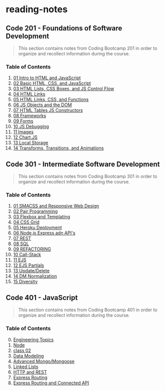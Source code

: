 # reading-notes

## Code 201 - Foundations of Software Development

> This section contains notes from Coding Bootcamp 201 in order to organize and recollect information during the course.


### Table of Contents
1. [01 Intro to HTML and JavaScript](201/class-01.md)
2. [02 Basic HTML, CSS, and JavaScript](201/class-02.md)
3. [03 HTML Lists, CSS Boxes, and JS Control Flow](201/class-03.md)
4. [04 HTML Links](201/class-04.md)
5. [05 HTML Links, CSS, and Functions](201/class-05.md)
6. [06 JS Objects and the DOM](201/class-06.md)
7. [07 HTML Tables JS Constructors](201/class-07.md)
8. [08 Frameworks](201/class-08.md)
9. [09 Forms](201/class-09.md)
10. [10 JS Debugging](201/class-10.md)
11. [11 Images](201/class-11.md)
12. [12 Chart.JS](201/class-12.md)
13. [13 Local Storage](201/class-13.md)
14. [14 Transforms, Transitions, and Animations](201/class-14.md)

## Code 301 - Intermediate Software Development


> This section contains notes from Coding Bootcamp 301 in order to organize and recollect information during the course.


### Table of Contents
1. [01 SMACSS and Responsive Web Design](301/class-01.md)
2. [02 Pair Programming](301/class-02.md)
3. [03 Flexbox and Templating](301/class-03.md)
4. [04 CSS Grid](301/class-04.md)
5. [05 Heroku Deployment](301/class-05.md)
6. [06 Node.js Express adn API's](301/class-06.md)
7. [07 REST](301/class-07.md)
8. [08 SQL](301/class-08.md)
9. [09 REFACTORING](301/class-09.md)
10. [10 Call-Stack](301/class-10.md)
11. [11 EJS](301/class-11.md)
12. [12 EJS Partials](301/class-12.md)
13. [13 Update/Delete](301/class-13.md)
14. [14 DM Normalization](301/class-14.md)
15. [15 Diversity](301/class-15.md)

## Code 401 - JavaScript


> This section contains notes from Coding Bootcamp 401 in order to organize and recollect information during the course.


### Table of Contents
0. [Engineering Topics](401/Engineering-Topics.md)
1. [Node](401/class-01.md)
2. [class 02]()
3. [Data Modeling](401/class-03.md)
4. [Advanced Mongo/Mongoose](401/class-04.md)
5. [Linked Lists](401/class-05.md)
6. [HTTP and REST](401/class-06.md)
7. [Express Routing](401/class-07.md)
8. [Express Routing and Connected API](401/class-08.md)
